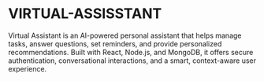 # VIRTUAL-ASSISSTANT
Virtual Assistant is an AI-powered personal assistant that helps manage tasks, answer questions, set reminders, and provide personalized recommendations. Built with React, Node.js, and MongoDB, it offers secure authentication, conversational interactions, and a smart, context-aware user experience.

